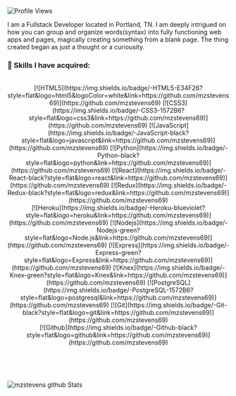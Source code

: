 ![Profile Views](https://visitor-badge.glitch.me/badge?page_id=mzstevens69.visitor-badge)

<!--- ${your.username}.${your.repo.id}--->

I am a Fullstack Developer located in Portland, TN.  I am deeply intrigued on how you can group and organize words(syntax) into fully functioning web apps and pages, magically creating something from a blank page.  The thing created began as just a thought or a curiousity.


### 🎯 Skills I have acquired:
<p align="center"> 
<br/> 
[![HTML5](https://img.shields.io/badge/-HTML5-E34F26?style=flat&logo=html5&logoColor=white&link=https://github.com/mzstevens69)](https://github.com/mzstevens69) 
[![CSS3](https://img.shields.io/badge/-CSS3-1572B6?style=flat&logo=css3&link=https://github.com/mzstevens69)](https://github.com/mzstevens69) 
[![JavaScript](https://img.shields.io/badge/-JavaScript-black?style=flat&logo=javascript&link=https://github.com/mzstevens69)](https://github.com/mzstevens69)
[![Python](https://img.shields.io/badge/-Python-black?style=flat&logo=python&link=https://github.com/mzstevens69)](https://github.com/mzstevens69)
[![React](https://img.shields.io/badge/-React-black?style=flat&logo=react&link=https://github.com/mzstevens69)](https://github.com/mzstevens69)
[![Redux](https://img.shields.io/badge/-Redux-black?style=flat&logo=redux&link=https://github.com/mzstevens69)](https://github.com/mzstevens69)
<br/>
[![Heroku](https://img.shields.io/badge/-Heroku-blueviolet?style=flat&logo=heroku&link=https://github.com/mzstevens69)](https://github.com/mzstevens69)
[![Nodejs](https://img.shields.io/badge/-Nodejs-green?style=flat&logo=Node.js&link=https://github.com/mzstevens69)](https://github.com/mzstevens69)
[![Express](https://img.shields.io/badge/-Express-green?style=flat&logo=Express&link=https://github.com/mzstevens69)](https://github.com/mzstevens69)
[![Knex](https://img.shields.io/badge/-Knex-green?style=flat&logo=Knex&link=https://github.com/mzstevens69)](https://github.com/mzstevens69)
[![PostgreSQL](https://img.shields.io/badge/-PostgreSQL-1572B6?style=flat&logo=postgresql&link=https://github.com/mzstevens69)](https://github.com/mzstevens69)
[![Git](https://img.shields.io/badge/-Git-black?style=flat&logo=git&link=https://github.com/mzstevens69)](https://github.com/mzstevens69)
<br/>
[![Github](https://img.shields.io/badge/-Github-black?style=flat&logo=github&link=https://github.com/mzstevens69)](https://github.com/mzstevens69)
</p>
<br/>
<br/>
<br/>

![mzstevens github Stats](https://github-readme-stats.vercel.app/api?username=mzstevens69&show_icons=true&title_color=fff&icon_color=79ff97&text_color=9f9f9f&bg_color=151515)

<br/>
